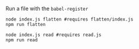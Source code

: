 Run a file with the `babel-register`

```
node index.js flatten #requires flatten/index.js
npm run flatten

node index.js read #requires read.js
npm run read
```

